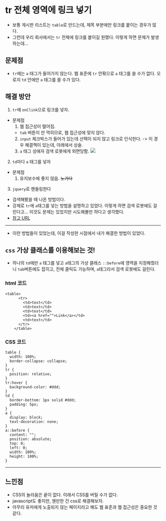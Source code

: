 # tr 전체 영역에 링크 넣기

- 보통 게시판 리스트는 `table`로 만드는데, 제목 부분에만 링크를 붙이는 경우가 많다.
- 그런데 우리 회사에서는 `tr` 전체에 링크를 붙이길 원했다.
  이렇게 하면 문제가 발생하는데...

## 문제점

- `tr`에는 `a` 태그가 들어가지 않는다. 웹 표준에 `tr` 안팎으로 `a` 태그를 쓸 수가 없다. 오로지 `td` 안에만 `a` 태그를 쓸 수가 있다.

## 해결 방안

1. `tr`에 `onClink`으로 링크를 넣자.

- 문제점
  1. 웹 접근성이 떨어짐.
  - `tab` 버튼이 안 먹히므로, 웹 접근성에 맞지 않다.
  2. `input` 체크박스가 들어가 있는데 선택이 되지 않고 링크로 인식한다. -> 이 경우 해결책이 있는데, 아래에서 상술.
  3. `a` 태그 성애자 검색 로봇에게 외면당함.
     <img src="https://user-images.githubusercontent.com/97646713/212473554-a34ed1c0-b601-46d6-85f9-9de11cbd1592.png">

2. `td`마다 `a` 태그를 넣자

- 문제점
  1. 유지보수에 좋지 않음. ~~노가다~~

3. `jquery`로 핸들링한다

- 검색해봤을 때 나온 방법이다.
- 강제로 `tr`에 `a`태그를 넣는 방법을 설명하고 있었다. 이렇게 하면 검색 로봇에도 걸린다고... 이것도 문제는 있었지만 시도해볼만 하다고 생각했다.
- <a href="https://xetown.com/tips/1152143">참고 URL</a>

---

- 이런 방법들이 있었는데, 이걸 작성한 시점에서 내가 해결한 방법이 있었다.

## `css` 가상 클래스를 이용해보는 것!

- 하나의 `td`에만 `a` 태그를 넣고 `a`태그의 가상 클래스 `::before`에 영역을 지정해줬더니 `tab`버튼에도 잡히고, 전체 클릭도 가능하며, `a`태그라서 검색 로봇에도 걸린다.

### html 코드

```
<table>
      <tr>
        <td>text</td>
        <td>text</td>
        <td>text</td>
        <td><a href="">Link</a></td>
        <td>text</td>
      </tr>
    </table>
```

### CSS 코드

```
table {
  width: 100%;
  border-collapse: collapse;
}
tr {
  position: relative;
}
tr:hover {
  background-color: #ddd;
}
td {
  border-bottom: 1px solid #ddd;
  padding: 5px;
}
a {
  display: block;
  text-decoration: none;
}
a::before {
  content: "";
  position: absolute;
  top: 0;
  left: 0;
  width: 100%;
  height: 100%;
}
```

---

## 느낀점

- CSS의 놀라움은 끝이 없다. 이래서 CSS를 버릴 수가 없다.
- javascript도 좋지만, 웬만한 건 css로 해결해보자.
- 아무리 유저에게 노출되지 않는 페이지라고 해도 웹 표준과 웹 접근성은 중요한 것 같다.

